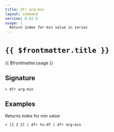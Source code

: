 ```yaml
---
title: dfr arg-min
layout: command
version: 0.62.0
usage: |
  Return index for min value in series
---
```


# `{{ $frontmatter.title }}`

<div style='white-space: pre-wrap;'>{{ $frontmatter.usage }}</div>

## Signature

```> dfr arg-min ```

## Examples

Returns index for min value
```shell
> [1 3 2] | dfr to-df | dfr arg-min
```
